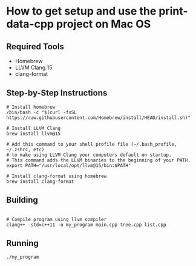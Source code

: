 # How to get setup and use the print-data-cpp project on Mac OS

## Required Tools
- Homebrew
- LLVM Clang 15
- clang-format

## Step-by-Step Instructions
```
# Install homebrew 
/bin/bash -c "$(curl -fsSL https://raw.githubusercontent.com/Homebrew/install/HEAD/install.sh)"

# Install LLVM Clang
brew install llvm@15

# Add this command to your shell profile file (~/.bash_profile, ~/.zshrc, etc) 
# to make using LLVM Clang your computers default on startup. 
# This command adds the LLVM binaries to the beginning of your PATH.
export PATH="/usr/local/opt/llvm@15/bin:$PATH"

# Install clang-format using homebrew
brew install clang-format

```

## Building
```

# Compile program using llvm compiler
clang++ -std=c++11 -o my_program main.cpp tree.cpp list.cpp

```

## Running
```
./my_program
```
